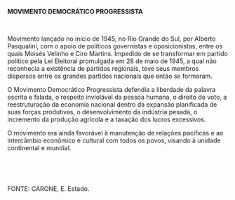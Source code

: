 **MOVIMENTO DEMOCRÁTICO PROGRESSISTA**

 

Movimento lançado no início de 1945, no Rio Grande do Sul, por Alberto
Pasqualini, com o apoio de políticos governistas e oposicionistas, entre
os quais Moisés Velinho e Ciro Martins. Impedido de se transformar em
partido político pela Lei Eleitoral promulgada em 28 de maio de 1945, a
qual não reconhecia a existência de partidos regionais, teve seus
membros dispersos entre os grandes partidos nacionais que então se
formaram.

O Movimento Democrático Progressista defendia a liberdade da palavra
escrita e falada, o respeito inviolável da pessoa humana, o direito de
voto, a reestruturação da economia nacional dentro da expansão
planificada de suas forças produtivas, o desenvolvimento da indústria
pesada, o incremento da produção agrícola e a taxação dos lucros
excessivos.

O movimento era ainda favorável à manutenção de relações pacíficas e ao
intercâmbio econômico e cultural com todos os povos, visando à unidade
continental e mundial.

 

 

FONTE: CARONE, E. Estado.

 

